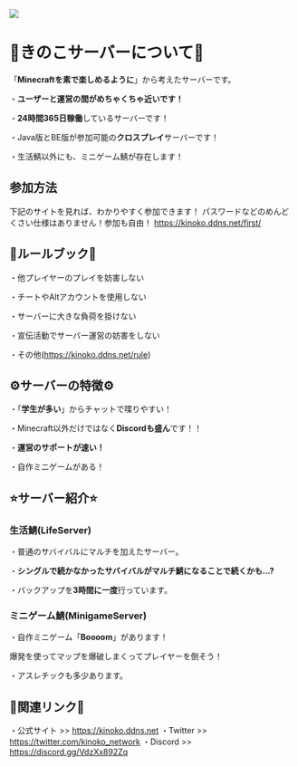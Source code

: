![](http://kinoko.ddns.net/storage/kinokoserver_header.jpg)

# 🍄きのこサーバーについて🍄
「**Minecraftを素で楽しめるように**」から考えたサーバーです。

・**ユーザーと運営の間がめちゃくちゃ近いです！**

・**24時間365日稼働**しているサーバーです！

・Java版とBE版が参加可能の**クロスプレイ**サーバーです！

・生活鯖以外にも、ミニゲーム鯖が存在します！
## 参加方法
下記のサイトを見れば、わかりやすく参加できます！
パスワードなどのめんどくさい仕様はありません！参加も自由！
https://kinoko.ddns.net/first/

## 📖ルールブック📖
・他プレイヤーのプレイを妨害しない

・チートやAltアカウントを使用しない

・サーバーに大きな負荷を掛けない

・宣伝活動でサーバー運営の妨害をしない

・その他(https://kinoko.ddns.net/rule)

## ⚙️サーバーの特徴⚙️
・「**学生が多い**」からチャットで喋りやすい！

・Minecraft以外だけではなく**Discordも盛ん**です！！

・**運営のサポートが速い！**

・自作ミニゲームがある！

## ⭐サーバー紹介⭐
### 生活鯖(LifeServer)
・普通のサバイバルにマルチを加えたサーバー。

・**シングルで続かなかったサバイバルがマルチ鯖になることで続くかも...?**

・バックアップを**3時間に一度**行っています。

### ミニゲーム鯖(MinigameServer)
・自作ミニゲーム「**Boooom**」があります！

爆発を使ってマップを爆破しまくってプレイヤーを倒そう！

・アスレチックも多少あります。

## 🔗関連リンク🔗
・公式サイト >> https://kinoko.ddns.net
・Twitter >> https://twitter.com/kinoko_network
・Discord >> https://discord.gg/VdzXx892Zq
